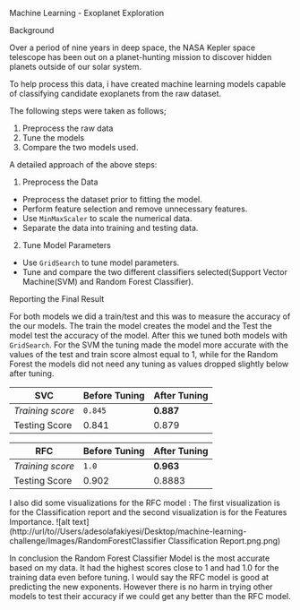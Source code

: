 Machine Learning - Exoplanet Exploration


Background

Over a period of nine years in deep space, the NASA Kepler space telescope has been out on a planet-hunting mission to discover hidden planets outside of our solar system.

To help process this data, i have created machine learning models capable of classifying candidate exoplanets from the raw dataset.

The following steps were taken as follows;

1. Preprocess the raw data
2. Tune the models
3. Compare the two models used. 

A detailed approach of the above steps:

1. Preprocess the Data

* Preprocess the dataset prior to fitting the model.
* Perform feature selection and remove unnecessary features.
* Use `MinMaxScaler` to scale the numerical data.
* Separate the data into training and testing data.

2. Tune Model Parameters

* Use `GridSearch` to tune model parameters.
* Tune and compare the two different classifiers selected(Support Vector Machine(SVM) and Random Forest Classifier).

Reporting the Final Result

For both models we did a train/test and this was to measure the accuracy of the our models. The train the model creates the model and the Test the model test the accuracy of the model. After this we tuned both models with `GridSearch`. For the SVM the tuning made the model more accurate with the values of the test and train score almost equal to 1, while for the Random Forest the models did not need any tuning as values dropped slightly below after tuning.

SVC | Before Tuning | After Tuning
--- | --- | ---
*Training score* | `0.845` | **0.887**
Testing Score | 0.841 | 0.879

RFC | Before Tuning | After Tuning
--- | --- | ---
*Training score* | `1.0` | **0.963**
Testing Score | 0.902 | 0.8883


I also did some visualizations for the RFC model :
The first visualization is for the Classification report and the second visualization is for the Features Importance. 
![alt text](http://url/to//Users/adesolafakiyesi/Desktop/machine-learning-challenge/Images/RandomForestClassifier Classification Report.png.png)

In conclusion the Random Forest Classifier Model is the most accurate based on my data. It had the highest scores close to 1 and had 1.0 for the training data even before tuning. I would say the RFC model is good at predicting the new exponents. However there is no harm in trying other models to test their accuracy if we could get any better than the RFC model. 
















